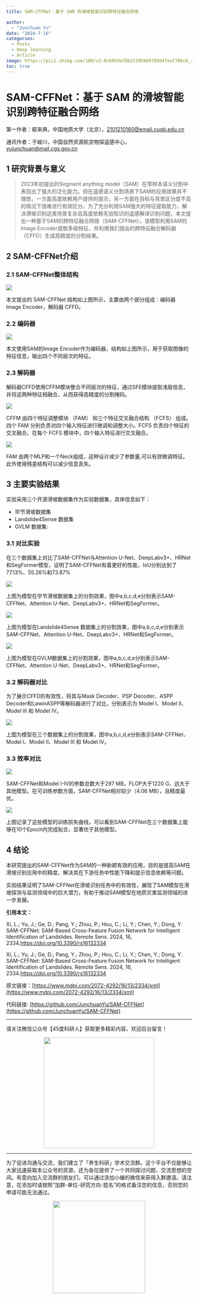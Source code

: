 ```yaml
---
title: SAM-CFFNet：基于 SAM 的滑坡智能识别跨特征融合网络

author: 
  - "Junchuan Yu"
date: "2024-7-16"
categories:
  - Posts
  - Deep learning
  - Article
image: https://pic1.zhimg.com/100/v2-0c695da78b2119b960785047eaf78bc8_r.jpg
toc: true
---
```


# SAM-CFFNet：基于 SAM 的滑坡智能识别跨特征融合网络


第一作者：郗来典，中国地质大学（北京），2101210160@email.cugb.edu.cn

通讯作者：于峻川，中国自然资源航空物探遥感中心，yujunchuan@mail.cgs.gov.cn


## 1 研究背景与意义

><p align="left"> 2023年初提出的Segment anything model（SAM）在零样本语义分割中表现出了强大的泛化能力。但在遥感语义分割场景下SAM的应用效果并不理想，一方面高度依赖用户提供的提示，另一方面在目标与背景区分度不高的情况下很难进行有效区分。为了充分利用SAM强大的特征提取能力，解决滑坡识别这类场景复杂且高度依赖先验知识的遥感解译识别问题，本文提出一种基于SAM的跨特征融合网络（SAM-CFFNet）。该模型利用SAM的Image Encoder提取多级特征，并利用我们提出的跨特征融合解码器（CFFD）生成高精度的分割结果。</p>


  
## 2 SAM-CFFNet介绍
### 2.1 SAM-CFFNet整体结构
  ![](https://pic1.zhimg.com/100/v2-0c695da78b2119b960785047eaf78bc8_r.jpg)
<p align="left"> 本文提出的 SAM-CFFNet 结构如上图所示，主要由两个部分组成：编码器 Image Encoder，解码器 CFFD。</p>


### 2.2 编码器
  ![](https://pic1.zhimg.com/100/v2-91f4e76bf51c4c583396787a2f2d9090_r.jpg)
<p align="left"> 本文使用SAM的Image Encoder作为编码器，结构如上图所示，用于获取图像的特征信息，输出四个不同层次的特征。</p>
  
### 2.3 解码器
<p align="left"> 解码器CFFD使用CFFM模块整合不同层次的特征，通过SFE模块提取浅层信息，并将这两种特征相融合，从而获得高精度的分割掩码。</p>
  
  ![](https://pic3.zhimg.com/100/v2-352233f7ef04107b6857bc2ccaff52d2_r.jpg)
<p align="left"> CFFM 由四个特征调整模块 （FAM） 和三个特征交叉融合结构 （FCFS） 组成。四个 FAM 分别负责对四个输入特征进行微调和调整大小。FCFS 负责四个特征的交叉融合。在每个 FCFS 模块中，四个输入特征进行交叉融合。 </p>
 
![](https://pic1.zhimg.com/100/v2-8e3b1350f1ffcff264f1abc6dc38dd5c_r.jpg)
<p align="left"> FAM 由两个MLP和一个Neck组成，这种设计减少了参数量,可以有效微调特征。此外使用残差结构可以减少信息丢失。</p>

## 3 主要实验结果
<p align="left"> 实验采用三个开源滑坡数据集作为实验数据集，具体信息如下：</p>


* 毕节滑坡数据集 
* Landslide4Sense 数据集
* GVLM 数据集: 

### 3.1 对比实验
<p align="left"> 在三个数据集上对比了SAM-CFFNet与Attention U-Net、DeepLabv3+、HRNet和SegFormer模型，证明了SAM-CFFNet有着更好的性能，IoU分别达到了77.13%、55.26%和73.87%</p>

![](https://pic2.zhimg.com/100/v2-afb5f56e55327b5f48c0f7f0425325f5_r.jpg)
<p align="left"> 上图为模型在毕节滑坡数据集上的分割效果，图中a,b,c,d,e分别表示SAM-CFFNet、Attention U-Net、DeepLabv3+、HRNet和SegFormer。</p>

![](https://pic3.zhimg.com/100/v2-368e303a3e5e852d33c1753cdabda71a_r.jpg)
<p align="left"> 上图为模型在Landslide4Sense 数据集上的分割效果，图中a,b,c,d,e分别表示SAM-CFFNet、Attention U-Net、DeepLabv3+、HRNet和SegFormer。</p>

![](https://pic3.zhimg.com/100/v2-e279a058d21d3f08a254f4382fbf4dde_r.jpg)
<p align="left"> 上图为模型在GVLM数据集上的分割效果，图中a,b,c,d,e分别表示SAM-CFFNet、Attention U-Net、DeepLabv3+、HRNet和SegFormer。</p>

### 3.2 解码器对比

<p align="left"> 为了展示CFFD的有效性，将其与Mask Decoder、PSP Decoder、ASPP Decoder和LawinASPP等解码器进行了对比，分别表示为 Model I、Model II、Model III 和 Model IV。</p>

![](https://pic3.zhimg.com/100/v2-866c0d95c85e85255032677c493cd1aa_r.jpg)
<p align="left"> 上图为模型在三个数据集上的分割效果，图中a,b,c,d,e分别表示SAM-CFFNet、Model I、Model II、Model III 和 Model IV。</p>

### 3.3 效率对比

![](https://pic4.zhimg.com/100/v2-00691da4b10d7067744556bb9916b08b_r.jpg)
<p align="left">SAM-CFFNet和Model I-IV的参数总数大于297 MB，FLOP大于1220 G，远大于其他模型。在可训练参数方面，SAM-CFFNet相对较少（4.06 MB），且精度最优。</p>

![](https://pic4.zhimg.com/100/v2-5766967818554de09cf9b18003eac8cf_r.jpg)
<p align="left">上图记录了这些模型的训练损失曲线，可以看到SAM-CFFNet在三个数据集上能够在10个Epoch内完成拟合，显著优于其他模型。</p>

## 4 结论
<p align="left"> 本研究提出的SAM-CFFNet作为SAM的一种新颖有效的应用，目的是提高SAM在滑坡识别应用中的精度，解决其在下游任务中性能下降和提示信息依赖等问题。 </p>
<p align="left"> 实验结果证明了SAM-CFFNet在滑坡识别任务中的有效性，展现了SAM模型在滑坡探测与监测领域中的巨大潜力，有助于推动SAM模型在地质灾害监测领域的进一步发展。</p>


**引用本文：**

Xi, L.; Yu, J.; Ge, D.; Pang, Y.; Zhou, P.; Hou, C.; Li, Y.; Chen, Y.; Dong, Y. SAM-CFFNet: SAM-Based Cross-Feature Fusion Network for Intelligent Identification of Landslides. Remote Sens. 2024, 16, 2334.https://doi.org/10.3390/rs16132334

Xi, L.; Yu, J.; Ge, D.; Pang, Y.; Zhou, P.; Hou, C.; Li, Y.; Chen, Y.; Dong, Y. SAM-CFFNet: SAM-Based Cross-Feature Fusion Network for Intelligent Identification of Landslides. Remote Sens. 2024, 16, 2334.https://doi.org/10.3390/rs16132334

  
  原文链接：[https://www.mdpi.com/2072-4292/16/13/2334/xml](https://www.mdpi.com/2072-4292/16/13/2334/xml)

  代码链接: [https://github.com/JunchuanYu/SAM-CFFNet](https://github.com/JunchuanYu/SAM-CFFNet)



---------------------------
请关注微信公众号【45度科研人】获取更多精彩内容，欢迎后台留言！

<span style="display: block; text-align: center; margin-left: auto; margin-right: auto;">
    <img src="https://dunazo.oss-cn-beijing.aliyuncs.com/blog/wechat-simple.png" width="300"  alt="">
</span>

--------------------------------------
为了促进沟通与交流，我们建立了「养生科研」学术交流群。这个平台不仅能够让大家迅速获取本公众号的资源，还为各位提供了一个共同探讨问题、交流思想的空间。有意向加入交流群的朋友们，可以通过添加小编的微信来获得入群邀请。请注意，在添加时请按照“加群-单位-研究方向-姓名”的格式备注您的信息，否则您的申请可能无法通过。


<span style="display: block; text-align: center; margin-left: auto; margin-right: auto;">
    <img src="https://dunazo.oss-cn-beijing.aliyuncs.com/blog/laidian.jpg" width="250"  alt="">
</span>

